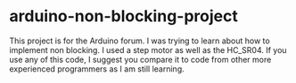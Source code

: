 # arduino-non-blocking-project
This project is for the Arduino forum. I was trying to learn about how to implement non blocking. I used a step motor as well as the HC_SR04.
If you use any of this code, I suggest you compare it to code from other more experienced programmers as I am still learning. 
